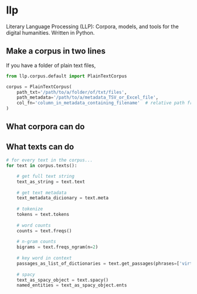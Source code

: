 # llp

Literary Language Processing (LLP): Corpora, models, and tools for the digital humanities. Written in Python.

## Make a corpus in two lines

If you have a folder of plain text files,

```python
from llp.corpus.default import PlainTextCorpus

corpus = PlainTextCorpus(
	path_txt='/path/to/a/folder/of/txt/files',
	path_metadata='/path/to/a/metadata_TSV_or_Excel_file',
	col_fn='column_in_metadata_containing_filename'  # relative path from POV of path_txt
)
```

## What corpora can do

## What texts can do

```python
# for every text in the corpus...
for text in corpus.texts():

	# get full text string
	text_as_string = text.text
	
	# get text metadata
	text_metadata_dicionary = text.meta
	
	# tokenize
	tokens = text.tokens
	
	# word counts
	counts = text.freqs()
	
	# n-gram counts
	bigrams = text.freqs_ngram(n=2)
	
	# key word in context
	passages_as_list_of_dictionaries = text.get_passages(phrases=['virtue','honour'])
	
	# spacy
	text_as_spacy_object = text.spacy()
	named_entities = text_as_spacy_object.ents
	
```

